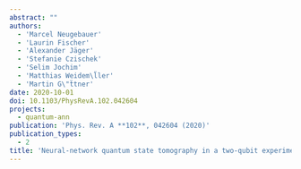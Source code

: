 ```yaml
---
abstract: ""
authors:
  - 'Marcel Neugebauer'
  - 'Laurin Fischer'
  - 'Alexander Jäger'
  - 'Stefanie Czischek'
  - 'Selim Jochim'
  - 'Matthias Weidem\l̈ler'
  - 'Martin G\"ẗtner'
date: 2020-10-01
doi: 10.1103/PhysRevA.102.042604
projects:
  - quantum-ann
publication: 'Phys. Rev. A **102**, 042604 (2020)'
publication_types:
  - 2
title: 'Neural-network quantum state tomography in a two-qubit experiment'
---
```

